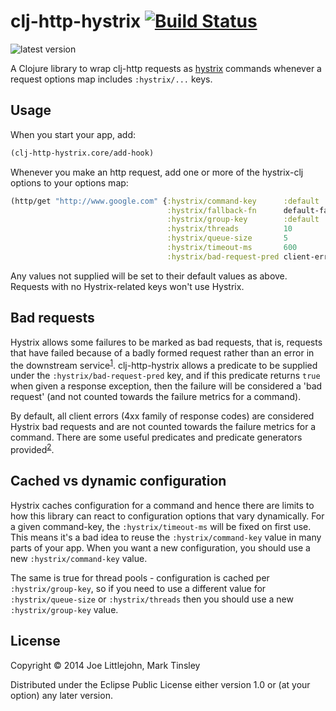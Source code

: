 # clj-http-hystrix [![Build Status](https://travis-ci.org/joelittlejohn/clj-http-hystrix.svg?branch=master)](https://travis-ci.org/joelittlejohn/clj-http-hystrix)

![latest version](https://clojars.org/clj-http-hystrix/latest-version.svg)

A Clojure library to wrap clj-http requests as [hystrix](https://github.com/Netflix/Hystrix) commands whenever a request options map includes `:hystrix/...` keys.

## Usage

When you start your app, add:

```clj
(clj-http-hystrix.core/add-hook)
```

Whenever you make an http request, add one or more of the hystrix-clj options to your options map:

```clj
(http/get "http://www.google.com" {:hystrix/command-key      :default
                                   :hystrix/fallback-fn      default-fallback
                                   :hystrix/group-key        :default
                                   :hystrix/threads          10
                                   :hystrix/queue-size       5
                                   :hystrix/timeout-ms       600
                                   :hystrix/bad-request-pred client-error?}}
```
Any values not supplied will be set to their default values as above. Requests with no Hystrix-related keys won't use Hystrix.

## Bad requests

Hystrix allows some failures to be marked as bad requests, that is, requests that have failed because of a badly formed request rather than an error in the downstream service<sup>[1](https://github.com/Netflix/Hystrix/wiki/How-To-Use#error-propagation)</sup>. clj-http-hystrix allows a predicate to be supplied under the `:hystrix/bad-request-pred` key, and if this predicate returns `true` when given a response exception, then the failure will be considered a 'bad request' (and not counted towards the failure metrics for a command).

By default, all client errors (4xx family of response codes) are considered Hystrix bad requests and are not counted towards the failure metrics for a command. There are some useful predicates and predicate generators provided<sup>[2](https://github.com/joelittlejohn/clj-http-hystrix/blob/18a4f8f9636e531558a57557681c5d5861b27e42/src/clj_http_hystrix/core.clj#L67)</sup>.

## Cached vs dynamic configuration

Hystrix caches configuration for a command and hence there are limits to how this library can react to configuration options that vary dynamically. For a given command-key, the `:hystrix/timeout-ms` will be fixed on first use. This means it's a bad idea to reuse the `:hystrix/command-key` value in many parts of your app. When you want a new configuration, you should use a new `:hystrix/command-key` value.

The same is true for thread pools - configuration is cached per `:hystrix/group-key`, so if you need to use a different value for `:hystrix/queue-size` or `:hystrix/threads` then you should use a new `:hystrix/group-key` value.

## License

Copyright © 2014 Joe Littlejohn, Mark Tinsley

Distributed under the Eclipse Public License either version 1.0 or (at
your option) any later version.
